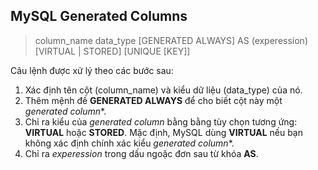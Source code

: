 ## MySQL Generated Columns

>column_name data_type [GENERATED ALWAYS] AS (experession)
<br>[VIRTUAL | STORED] [UNIQUE [KEY]]

Câu lệnh được xử lý theo các bước sau:

  1. Xác định tên cột (column_name) và kiểu dữ liệu (data_type) của nó.
  2. Thêm mệnh đề **GENERATED ALWAYS** để cho biết cột này một *generated column**.
  3. Chỉ ra kiểu của *generated column* bằng bằng tùy chọn tương ứng: **VIRTUAL** hoặc **STORED**. Mặc định, MySQL dùng **VIRTUAL** nếu bạn không xác định chính xác kiểu *generated column**.
  4. Chỉ ra *experession* trong dấu ngoặc đơn sau từ khóa **AS**. 
